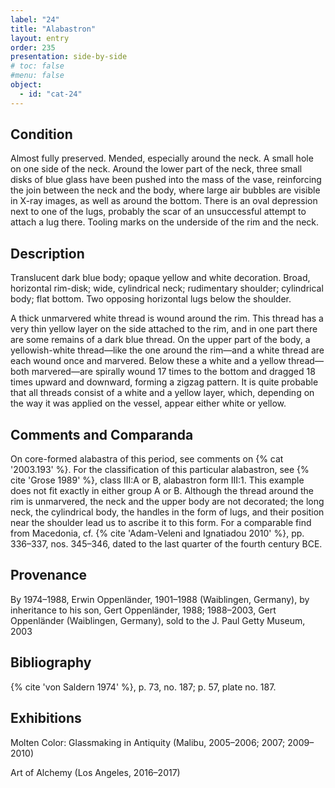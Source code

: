 ```yaml
---
label: "24"
title: "Alabastron"
layout: entry
order: 235
presentation: side-by-side
# toc: false
#menu: false 
object:
  - id: "cat-24"
---
```


## Condition

Almost fully preserved. Mended, especially around the neck. A small hole on one side of the neck. Around the lower part of the neck, three small disks of blue glass have been pushed into the mass of the vase, reinforcing the join between the neck and the body, where large air bubbles are visible in X-ray images, as well as around the bottom. There is an oval depression next to one of the lugs, probably the scar of an unsuccessful attempt to attach a lug there. Tooling marks on the underside of the rim and the neck.

## Description

Translucent dark blue body; opaque yellow and white decoration. Broad, horizontal rim-disk; wide, cylindrical neck; rudimentary shoulder; cylindrical body; flat bottom. Two opposing horizontal lugs below the shoulder.

A thick unmarvered white thread is wound around the rim. This thread has a very thin yellow layer on the side attached to the rim, and in one part there are some remains of a dark blue thread. On the upper part of the body, a yellowish-white thread—like the one around the rim—and a white thread are each wound once and marvered. Below these a white and a yellow thread—both marvered—are spirally wound 17 times to the bottom and dragged 18 times upward and downward, forming a zigzag pattern. It is quite probable that all threads consist of a white and a yellow layer, which, depending on the way it was applied on the vessel, appear either white or yellow.

## Comments and Comparanda

On core-formed alabastra of this period, see comments on {% cat '2003.193' %}. For the classification of this particular alabastron, see {% cite 'Grose 1989' %}, class III:A or B, alabastron form III:1. This example does not fit exactly in either group A or B. Although the thread around the rim is unmarvered, the neck and the upper body are not decorated; the long neck, the cylindrical body, the handles in the form of lugs, and their position near the shoulder lead us to ascribe it to this form. For a comparable find from Macedonia, cf. {% cite 'Adam-Veleni and Ignatiadou 2010' %}, pp. 336–337, nos. 345–346, dated to the last quarter of the fourth century BCE.

## Provenance

By 1974–1988, Erwin Oppenländer, 1901–1988 (Waiblingen, Germany), by inheritance to his son, Gert Oppenländer, 1988; 1988–2003, Gert Oppenländer (Waiblingen, Germany), sold to the J. Paul Getty Museum, 2003

## Bibliography

{% cite 'von Saldern 1974' %}, p. 73, no. 187; p. 57, plate no. 187.

## Exhibitions

Molten Color: Glassmaking in Antiquity (Malibu, 2005–2006; 2007; 2009–2010)

Art of Alchemy (Los Angeles, 2016–2017)
